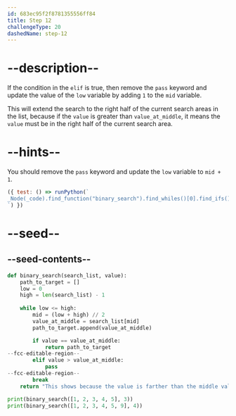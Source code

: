 ```yaml
---
id: 683ec95f2f8781355556ff84
title: Step 12
challengeType: 20
dashedName: step-12
---
```


# --description--

If the condition in the `elif` is true, then remove the `pass` keyword and update the value of the `low` variable by adding `1` to the `mid` variable.

This will extend the search to the right half of the current search areas in the list, because if the `value` is greater than `value_at_middle`, it means the `value` must be in the right half of the current search area.

# --hints--

You should remove the `pass` keyword and update the `low` variable to `mid + 1`.

```js
({ test: () => runPython(`
_Node(_code).find_function("binary_search").find_whiles()[0].find_ifs()[0].find_bodies()[1].is_equivalent("low = mid + 1")
`) })
```

# --seed--

## --seed-contents--

```py
def binary_search(search_list, value):
    path_to_target = []
    low = 0
    high = len(search_list) - 1
    
    while low <= high:
        mid = (low + high) // 2
        value_at_middle = search_list[mid]
        path_to_target.append(value_at_middle)

        if value == value_at_middle:
            return path_to_target
--fcc-editable-region--
        elif value > value_at_middle:
            pass
--fcc-editable-region--
        break
    return "This shows because the value is farther than the middle value to the right or left"

print(binary_search([1, 2, 3, 4, 5], 3))
print(binary_search([1, 2, 3, 4, 5, 9], 4)) 
```
